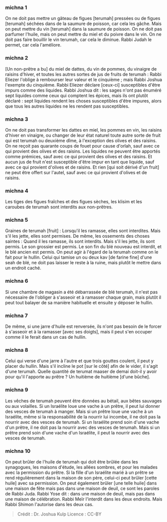 
### michna 1
On ne doit pas mettre un gâteau de figues [terumah] pressées ou de figues [terumah] séchées dans de la saumure de poisson, car cela les gâche. Mais on peut mettre du vin [terumah] dans la saumure de poisson. On ne doit pas parfumer l'huile, mais on peut mettre du miel et du poivre dans le vin. On ne doit pas faire bouillir le vin terumah, car cela le diminue. Rabbi Judah le permet, car cela l'améliore.

### michna 2
[Un non-prêtre a bu] du miel de dattes, du vin de pommes, du vinaigre de raisins d'hiver, et toutes les autres sortes de jus de fruits de terumah : Rabbi Eliezer l'oblige à rembourser leur valeur et le cinquième ; mais Rabbi Joshua l'exempte du cinquième. Rabbi Eliezer déclare [ceux-ci] susceptibles d'être impurs comme des liquides. Rabbi Joshua dit : les sages n'ont pas énuméré sept liquides comme ceux qui comptent les épices, mais ils ont plutôt déclaré : sept liquides rendent les choses susceptibles d'être impures, alors que tous les autres liquides ne les rendent pas susceptibles.

### michna 3
On ne doit pas transformer les dattes en miel, les pommes en vin, les raisins d'hiver en vinaigre, ou changer de leur état naturel toute autre sorte de fruit qui est terumah ou deuxième dîme, à l'exception des olives et des raisins. On ne reçoit pas quarante coups de fouet pour cause d'orlah, sauf avec ce qui provient des olives et des raisins. Les liquides ne peuvent être apportés comme prémices, sauf avec ce qui provient des olives et des raisins. Et aucun jus de fruit n'est susceptible d'être impur en tant que liquide, sauf avec ce qui provient d'olives et de raisins. Et rien [qui soit dérivé d'un fruit] ne peut être offert sur l'autel, sauf avec ce qui provient d'olives et de raisins.

### michna 4
Les tiges des figues fraîches et des figues sèches, les klisim et les caroubes de terumah sont interdits aux non-prêtres.

### michna 5
Graines de terumah [fruit] : Lorsqu'il les ramasse, elles sont interdites. Mais s'il les jette, elles sont permises. De même, les ossements des choses saintes : Quand il les ramasse, ils sont interdits. Mais s'il les jette, ils sont permis. Le son grossier est permis. Le son fin du blé nouveau est interdit, et le blé ancien est permis. On peut agir à l'égard de la terumah comme on le fait pour le hullin. Celui qui tamise un ou deux kav [de farine fine] d'une seah de blé, ne doit pas laisser le reste à la ruine, mais plutôt le mettre dans un endroit caché.

### michna 6
Si une chambre de magasin a été débarrassée de blé terumah, il n'est pas nécessaire de l'obliger à s'asseoir et à ramasser chaque grain, mais plutôt il peut tout balayer de sa manière habituelle et ensuite y déposer le hullin.

### michna 7
De même, si une jarre d'huile est renversée, ils n'ont pas besoin de le forcer à s'asseoir et à la ramasser [avec ses doigts], mais il peut s'en occuper comme il le ferait dans un cas de hullin.

### michna 8
Celui qui verse d'une jarre à l'autre et que trois gouttes coulent, il peut y placer du hullin. Mais s'il incline le pot [sur le côté] afin de le vider, il s'agit d'une terumah. Quelle quantité de terumat maaser de demai doit-il y avoir pour qu'il l'apporte au prêtre ? Un huitième de huitième [d'une bûche].

### michna 9
Les vêches de terumah peuvent être données au bétail, aux bêtes sauvages ou aux volailles. Si un Israélite loue une vache à un prêtre, il peut lui donner des vesces de terumah à manger. Mais si un prêtre loue une vache à un Israélite, même si la responsabilité de la nourrir lui incombe, il ne doit pas la nourrir avec des vesces de terumah. Si un Israélite prend soin d'une vache d'un prêtre, il ne doit pas la nourrir avec des vesces de terumah. Mais si un prêtre prend soin d'une vache d'un Israélite, il peut la nourrir avec des vesces de terumah.

### michna 10
On peut brûler de l'huile de terumah qui doit être brûlée dans les synagogues, les maisons d'étude, les allées sombres, et pour les malades avec la permission du prêtre. Si la fille d'un Israélite marié à un prêtre se rend régulièrement dans la maison de son père, celui-ci peut brûler [cette huile] avec sa permission. On peut également brûler [une telle huile] dans une maison de fête mais pas dans une maison de deuil, ce sont les paroles de Rabbi Juda. Rabbi Yose dit : dans une maison de deuil, mais pas dans une maison de célébration. Rabbi Meïr l'interdit dans les deux endroits. Mais Rabbi Shimon l'autorise dans les deux cas.

>Crédit : Dr. Joshua Kulp
>Licence : CC-BY